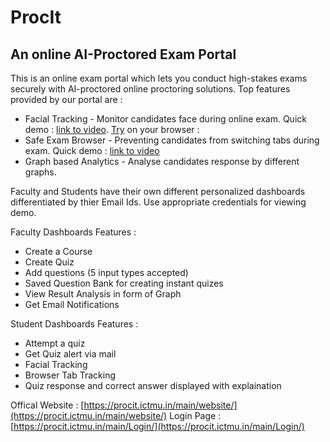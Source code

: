 # ProcIt
## An online AI-Proctored Exam Portal

This is an online exam portal which lets you conduct high-stakes exams securely with AI-proctored online proctoring solutions. Top features provided by our portal are :

* Facial Tracking - Monitor candidates face during online exam. Quick demo : [link to video](https://www.linkedin.com/feed/update/urn:li:activity:6744612329083822080/). [Try](https://sohampatel46.github.io/Face_model/) on your browser : 
* Safe Exam Browser - Preventing candidates from switching tabs during exam. Quick demo : [link to video](https://www.linkedin.com/feed/update/urn:li:activity:6748860102952009728/)
* Graph based Analytics - Analyse candidates response by different graphs.

Faculty and Students have their own different personalized dashboards differentiated by thier Email Ids. Use appropriate credentials for viewing demo.

Faculty Dashboards Features :
* Create a Course
* Create Quiz
* Add questions (5 input types accepted)
* Saved Question Bank for creating instant quizes
* View Result Analysis in form of Graph
* Get Email Notifications

Student Dashboards Features :
* Attempt a quiz
* Get Quiz alert via mail
* Facial Tracking
* Browser Tab Tracking
* Quiz response and correct answer displayed with explaination

Offical Website : [https://procit.ictmu.in/main/website/](https://procit.ictmu.in/main/website/)
Login Page : [https://procit.ictmu.in/main/Login/](https://procit.ictmu.in/main/Login/)

